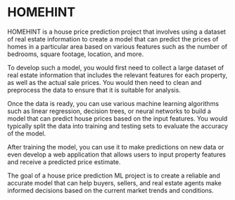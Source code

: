 
# HOMEHINT
HOMEHINT  is a house price prediction project that involves using a dataset of real estate information to create a model that can predict the prices of homes in a particular area based on various features such as the number of bedrooms, square footage, location, and more.

To develop such a model, you would first need to collect a large dataset of real estate information that includes the relevant features for each property, as well as the actual sale prices. You would then need to clean and preprocess the data to ensure that it is suitable for analysis.

Once the data is ready, you can use various machine learning algorithms such as linear regression, decision trees, or neural networks to build a model that can predict house prices based on the input features. You would typically split the data into training and testing sets to evaluate the accuracy of the model.

After training the model, you can use it to make predictions on new data or even develop a web application that allows users to input property features and receive a predicted price estimate.

The goal of a house price prediction ML project is to create a reliable and accurate model that can help buyers, sellers, and real estate agents make informed decisions based on the current market trends and conditions.

